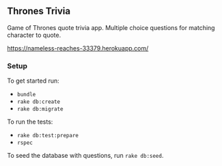 ## Thrones Trivia

Game of Thrones quote trivia app. Multiple choice questions for matching character to quote.

https://nameless-reaches-33379.herokuapp.com/

### Setup

To get started run:
* `bundle`
* `rake db:create`
* `rake db:migrate`

To run the tests:
* `rake db:test:prepare`
* `rspec`

To seed the database with questions, run `rake db:seed`.
